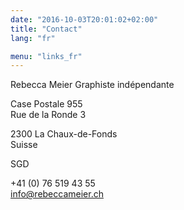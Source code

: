 ```yaml
---
date: "2016-10-03T20:01:02+02:00"
title: "Contact"
lang: "fr"

menu: "links_fr"
---
```


Rebecca Meier
Graphiste indépendante

Case Postale 955 \
Rue de la Ronde 3

2300 La Chaux-de-Fonds \
Suisse

SGD

+41 (0) 76 519 43 55 \
info@rebeccameier.ch
